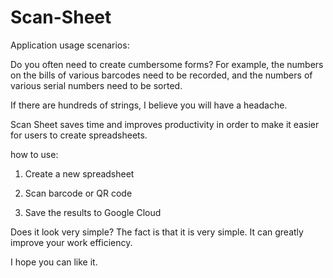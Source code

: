 # Scan-Sheet

Application usage scenarios: 

Do you often need to create cumbersome forms? For example, the numbers on the bills of various barcodes need to be recorded, and the numbers of various serial numbers need to be sorted. 

If there are hundreds of strings, I believe you will have a headache.


Scan Sheet saves time and improves productivity in order to make it easier for users to create spreadsheets.


how to use:

1. Create a new spreadsheet

2. Scan barcode or QR code

3. Save the results to Google Cloud



Does it look very simple? The fact is that it is very simple. It can greatly improve your work efficiency.


I hope you can like it.
